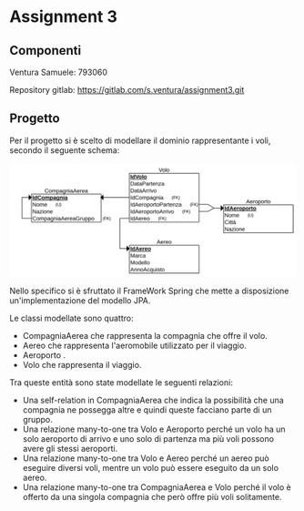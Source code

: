 # Assignment 3

## Componenti

Ventura Samuele: 793060

Repository gitlab: https://gitlab.com/s.ventura/assignment3.git

## Progetto

Per il progetto si è scelto di modellare il dominio rappresentante i voli, secondo il seguente schema:

![](Schema/schema.png)

Nello specifico si è sfruttato il FrameWork Spring che mette a disposizione un'implementazione del modello JPA.

Le classi modellate sono quattro:

* CompagniaAerea che rappresenta la compagnia che offre il volo.
* Aereo che rappresenta l'aeromobile utilizzato per il viaggio.
* Aeroporto .
* Volo che rappresenta il viaggio.

Tra queste entità sono state modellate le seguenti relazioni:

* Una self-relation in CompagniaAerea che indica la possibilità che una compagnia ne possegga altre e quindi queste facciano parte di un gruppo.
* Una relazione many-to-one tra Volo e Aeroporto perché un volo ha un solo aeroporto di arrivo e uno solo di partenza ma più voli possono avere gli stessi aeroporti.
* Una relazione many-to-one tra Volo e Aereo perché un aereo può eseguire diversi voli, mentre un volo può essere eseguito da un solo aereo.
* Una relazione many-to-one tra CompagniaAerea e Volo perché il volo è offerto da una singola compagnia che però offre più voli solitamente.